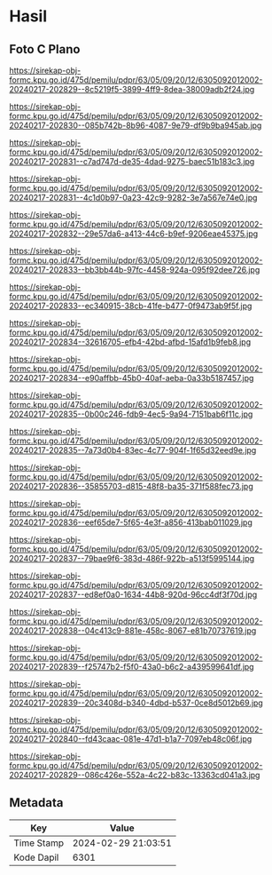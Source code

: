 # Hasil

## Foto C Plano

https://sirekap-obj-formc.kpu.go.id/475d/pemilu/pdpr/63/05/09/20/12/6305092012002-20240217-202829--8c5219f5-3899-4ff9-8dea-38009adb2f24.jpg

https://sirekap-obj-formc.kpu.go.id/475d/pemilu/pdpr/63/05/09/20/12/6305092012002-20240217-202830--085b742b-8b96-4087-9e79-df9b9ba945ab.jpg

https://sirekap-obj-formc.kpu.go.id/475d/pemilu/pdpr/63/05/09/20/12/6305092012002-20240217-202831--c7ad747d-de35-4dad-9275-baec51b183c3.jpg

https://sirekap-obj-formc.kpu.go.id/475d/pemilu/pdpr/63/05/09/20/12/6305092012002-20240217-202831--4c1d0b97-0a23-42c9-9282-3e7a567e74e0.jpg

https://sirekap-obj-formc.kpu.go.id/475d/pemilu/pdpr/63/05/09/20/12/6305092012002-20240217-202832--29e57da6-a413-44c6-b9ef-9206eae45375.jpg

https://sirekap-obj-formc.kpu.go.id/475d/pemilu/pdpr/63/05/09/20/12/6305092012002-20240217-202833--bb3bb44b-97fc-4458-924a-095f92dee726.jpg

https://sirekap-obj-formc.kpu.go.id/475d/pemilu/pdpr/63/05/09/20/12/6305092012002-20240217-202833--ec340915-38cb-41fe-b477-0f9473ab9f5f.jpg

https://sirekap-obj-formc.kpu.go.id/475d/pemilu/pdpr/63/05/09/20/12/6305092012002-20240217-202834--32616705-efb4-42bd-afbd-15afd1b9feb8.jpg

https://sirekap-obj-formc.kpu.go.id/475d/pemilu/pdpr/63/05/09/20/12/6305092012002-20240217-202834--e90affbb-45b0-40af-aeba-0a33b5187457.jpg

https://sirekap-obj-formc.kpu.go.id/475d/pemilu/pdpr/63/05/09/20/12/6305092012002-20240217-202835--0b00c246-fdb9-4ec5-9a94-7151bab6f11c.jpg

https://sirekap-obj-formc.kpu.go.id/475d/pemilu/pdpr/63/05/09/20/12/6305092012002-20240217-202835--7a73d0b4-83ec-4c77-904f-1f65d32eed9e.jpg

https://sirekap-obj-formc.kpu.go.id/475d/pemilu/pdpr/63/05/09/20/12/6305092012002-20240217-202836--35855703-d815-48f8-ba35-371f588fec73.jpg

https://sirekap-obj-formc.kpu.go.id/475d/pemilu/pdpr/63/05/09/20/12/6305092012002-20240217-202836--eef65de7-5f65-4e3f-a856-413bab011029.jpg

https://sirekap-obj-formc.kpu.go.id/475d/pemilu/pdpr/63/05/09/20/12/6305092012002-20240217-202837--79bae9f6-383d-486f-922b-a513f5995144.jpg

https://sirekap-obj-formc.kpu.go.id/475d/pemilu/pdpr/63/05/09/20/12/6305092012002-20240217-202837--ed8ef0a0-1634-44b8-920d-96cc4df3f70d.jpg

https://sirekap-obj-formc.kpu.go.id/475d/pemilu/pdpr/63/05/09/20/12/6305092012002-20240217-202838--04c413c9-881e-458c-8067-e81b70737619.jpg

https://sirekap-obj-formc.kpu.go.id/475d/pemilu/pdpr/63/05/09/20/12/6305092012002-20240217-202839--f25747b2-f5f0-43a0-b6c2-a439599641df.jpg

https://sirekap-obj-formc.kpu.go.id/475d/pemilu/pdpr/63/05/09/20/12/6305092012002-20240217-202839--20c3408d-b340-4dbd-b537-0ce8d5012b69.jpg

https://sirekap-obj-formc.kpu.go.id/475d/pemilu/pdpr/63/05/09/20/12/6305092012002-20240217-202840--fd43caac-081e-47d1-b1a7-7097eb48c06f.jpg

https://sirekap-obj-formc.kpu.go.id/475d/pemilu/pdpr/63/05/09/20/12/6305092012002-20240217-202829--086c426e-552a-4c22-b83c-13363cd041a3.jpg


## Metadata

| Key        | Value               |
| ---------- | ------------------- |
| Time Stamp | 2024-02-29 21:03:51 |
| Kode Dapil | 6301                |



